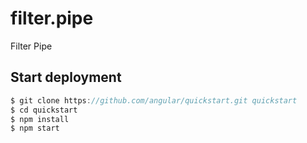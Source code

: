 # filter.pipe
Filter Pipe


## Start deployment
```javascript
$ git clone https://github.com/angular/quickstart.git quickstart 
$ cd quickstart 
$ npm install 
$ npm start
```

